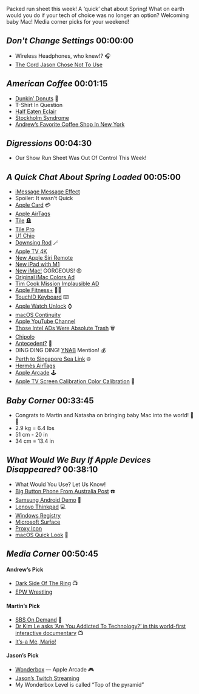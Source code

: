 Packed run sheet this week! A ‘quick’ chat about Spring! What on earth would you do if your tech of choice was no longer an option? Welcoming baby Mac! Media corner picks for your weekend!

## *Don't Change Settings* 00:00:00

- Wireless Headphones, who knew!? 🎧
- [The Cord Jason Chose Not To Use](https://www.apple.com/shop/product/MXK22AM/A/lightning-to-35-mm-audio-cable-12m-white?fnode=8c643849cbcef4b483fe46271a64b349119d82c9585a8e62e69e0232f3309b6b89d00ccda7a5d30020186de86ba30c514b39fd7ea15b07da71c696f18f709df3be5f5a013e77781beacc2c663f2007afe95e1cae728b7a0a847cf55abab51555)

## *American Coffee* 00:01:15

- [Dunkin’ Donuts](https://www.dunkindonuts.com/en) 🍩
- T-Shirt In Question
- [Half Eaten Eclair](https://www.youtube.com/watch?v=8H9QPvBfMVQ)
- [Stockholm Syndrome](https://en.wikipedia.org/wiki/Stockholm_syndrome)
- [Andrew’s Favorite Coffee Shop In New York](https://goo.gl/maps/5cudojVCue36hEpc9)

## *Digressions* 00:04:30

- Our Show Run Sheet Was Out Of Control This Week!

## *A Quick Chat About Spring Loaded* 00:05:00

- [iMessage Message Effect](https://support.apple.com/en-us/HT206894)
- Spoiler: It wasn’t Quick
- [Apple Card](https://www.apple.com/apple-card/) 💳
- [Apple AirTags](https://www.apple.com/airtag/)
- [Tile](https://www.thetileapp.com/) 🪦
- [Tile Pro](https://www.thetileapp.com/en-us/store/tiles/pro)
- [U1 Chip](https://www.pocket-lint.com/phones/news/apple/149336-how-apple-s-u1-chip-adds-amazing-new-capabilities-to-the-iphone)
- [Downsing Rod](https://en.wikipedia.org/wiki/Dowsing) 🪄
- [Apple TV 4K](https://www.apple.com/apple-tv-4k/)
- [New Apple Siri Remote](https://www.apple.com/shop/product/MJFM3LL/A/siri-remote?fnode=f3fd832a93c5a6d0760bd9c0558459a61f2ce29408c644fb97f649e924045a6b1527f23a09a57f05b9e5a4bddb26346b993386b5c703cf0bff92b32d26264ce5edb25164caa00110bab453c1f8ad953a31ee389c3d6ae94d73f8b395ff860aac)
- [New iPad with M1](https://www.apple.com/ipad-pro/)
- [New iMac!](https://www.apple.com/imac-24/) GORGEOUS! 😍
- [Original iMac Colors Ad](https://www.youtube.com/watch?v=awZv4Ok4rlc)
- [Tim Cook Mission Implausible AD](https://www.youtube.com/watch?v=7A5-eRfDQ0M)
- [Apple Fitness+](https://www.apple.com/apple-fitness-plus/) 🤸‍♀️
- [TouchID Keyboard](https://www.apple.com/imac-24/) ⌨️
- [Apple Watch Unlock](https://support.apple.com/en-us/HT206995) ⌚️
- [macOS Continuity](https://www.apple.com/macos/continuity/)
- [Apple YouTube Channel](https://www.youtube.com/channel/UCE_M8A5yxnLfW0KghEeajjw)
- [Those Intel ADs Were Absolute Trash](https://www.youtube.com/watch?v=oDMrMHI1kng) 🗑
- [Chipolo](https://chipolo.net/en-us)
- [Antecedent?](https://www.merriam-webster.com/dictionary/antecedent) 🤔
- DING DING DING! [YNAB](https://www.youneedabudget.com) Mention! 💰
- [Perth to Singapore Sea Link](https://www.australiasingaporecable.com) 🌐
- [Hermès AirTags](https://www.apple.com/shop/select-airtag-hermes)
- [Apple Arcade](https://www.apple.com/apple-arcade/) 🕹
- [Apple TV Screen Calibration Color Calibration](https://www.apple.com/apple-tv-4k/) 🔬

## *Baby Corner* 00:33:45

- Congrats to Martin and Natasha on bringing baby Mac into the world! 🥳 🐣
- 2.9 kg = 6.4 lbs
- 51 cm - 20 in
- 34 cm = 13.4 in

## *What Would We Buy If Apple Devices Disappeared?* 00:38:10

- What Would You Use? Let Us Know!
- [Big Button Phone From Australia Post](https://auspost.com.au/shop/mobile-phones) ☎️
- [Samsung Android Demo](https://itest.nz) 🤖
- [Lenovo Thinkpad](https://www.lenovo.com/us/en/thinkpad) 💻
- [Windows Registry](https://en.wikipedia.org/wiki/Windows_Registry)
- [Microsoft Surface](https://www.microsoft.com/en-us/surface)
- [Proxy Icon](https://brettterpstra.com/2020/12/02/remove-the-proxy-icon-hover-delay-in-big-sur/)
- [macOS Quick Look](https://developer.apple.com/design/human-interface-guidelines/macos/system-capabilities/quick-look/) 🤩

## *Media Corner* 00:50:45

#### Andrew’s Pick

- [Dark Side Of The Ring](https://www.sbs.com.au/ondemand/program/dark-side-of-the-ring) 📺
- [EPW Wrestling](https://epwperth.com)

#### Martin’s Pick

- [SBS On Demand](https://apps.apple.com/au/app/sbs-on-demand/id542090992) 📱
- [Dr Kim Le asks ‘Are You Addicted To Technology?’ in this world-first interactive documentary](https://www.sbs.com.au/guide/article/2021/04/07/dr-kim-le-asks-are-you-addicted-technology-world-first-interactive-documentary) 📺
- [It’s-a Me, Mario!](https://www.youtube.com/watch?v=jcdIqTFgWRA)

#### Jason’s Pick

- [Wonderbox](https://playwonderbox.com) — Apple Arcade 🎮
- [Jason’s Twitch Streaming](https://burk.lol/stream)
- My Wonderbox Level is called “Top of the pyramid”

